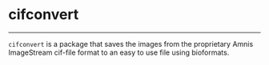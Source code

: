 # cifconvert
---
`cifconvert` is a package that saves the images from the
proprietary Amnis ImageStream cif-file format to 
an easy to use file using bioformats.